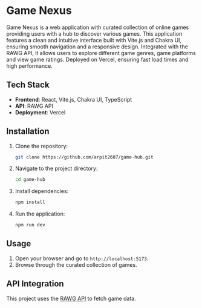 # Game Nexus

Game Nexus is a web application with curated collection of online games providing users with a hub to discover various games. This application features a clean and intuitive interface built with Vite.js and Chakra UI, ensuring smooth navigation and a responsive design. Integrated with the RAWG API, it allows users to explore different game genres, game platforms and view game ratings. Deployed on Vercel, ensuring fast load times and high performance.

## Tech Stack

- **Frontend**: React, Vite.js, Chakra UI, TypeScript
- **API**: RAWG API
- **Deployment**: Vercel

## Installation

1. Clone the repository:
   ```bash
   git clone https://github.com/arpit2607/game-hub.git
   ```
2. Navigate to the project directory:
   ```bash
   cd game-hub
   ```
3. Install dependencies:
   ```bash
   npm install
   ```
4. Run the application:
   ```bash
   npm run dev
   ```

## Usage

1. Open your browser and go to `http://localhost:5173`.
2. Browse through the curated collection of games.

## API Integration

This project uses the [RAWG API](https://rawg.io/apidocs) to fetch game data.
